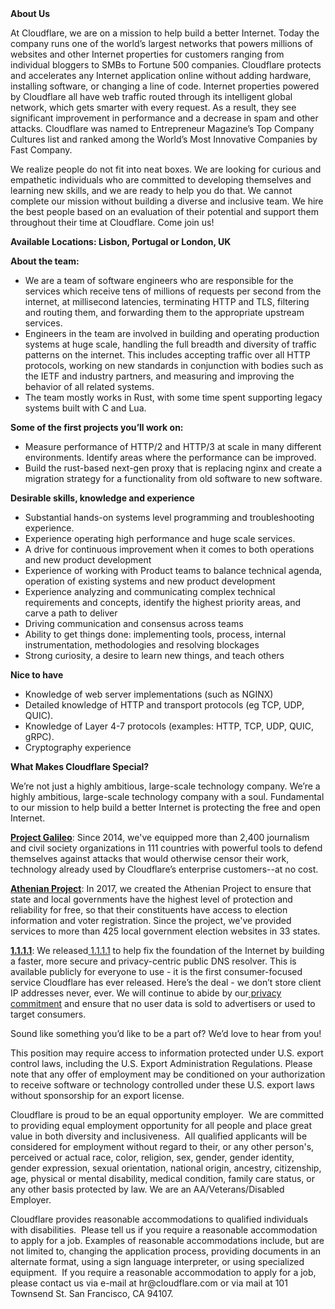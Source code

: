 <div class="content-intro">
	<div><strong>About Us</strong></div>
	<div>
		<p>At Cloudflare, we are on a mission to help build a better Internet. Today the company runs one of the world’s largest networks that powers millions of websites and other Internet properties for customers ranging from individual bloggers to SMBs to Fortune 500 companies. Cloudflare protects and accelerates any Internet application online without adding hardware, installing software, or changing a line of code. Internet properties powered by Cloudflare all have web traffic routed through its intelligent global network, which gets smarter with every request. As a result, they see significant improvement in performance and a decrease in spam and other attacks. Cloudflare was named to Entrepreneur Magazine’s Top Company Cultures list and ranked among the World’s Most Innovative Companies by Fast Company.&nbsp;</p>
		<p><span style="font-weight: 400;">We realize people do not fit into neat boxes. We are looking for curious and empathetic individuals who are committed to developing themselves and learning new skills, and we are ready to help you do that. We cannot complete our mission without building a diverse and inclusive team. We hire the best people based on an evaluation of their potential and support them throughout their time at Cloudflare. Come join us!&nbsp;</span></p>
	</div>
</div>
<p><strong>Available Locations: Lisbon, Portugal or London, UK&nbsp;</strong></p>
<p><strong>About the team:</strong></p>
<ul>
	<li>We are a team of software engineers who are responsible for the services which receive tens of millions of requests per second from the internet, at millisecond latencies, terminating HTTP and TLS, filtering and routing them, and forwarding them to the appropriate upstream services.</li>
	<li>Engineers in the team are involved in building and operating production systems at huge scale, handling the full breadth and diversity of traffic patterns on the internet. This includes accepting traffic over all HTTP protocols, working on new standards in conjunction with bodies such as the IETF and industry partners, and measuring and improving the behavior of all related systems.</li>
	<li>The team mostly works in Rust, with some time spent supporting legacy systems built with C and Lua.</li>
</ul>
<p><strong>Some of the first projects you’ll work on:</strong></p>
<ul>
	<li>Measure performance of HTTP/2 and HTTP/3 at scale in many different environments. Identify areas where the performance can be improved.</li>
	<li>Build the rust-based next-gen proxy that is replacing nginx and create a migration strategy for a functionality from old software to new software.</li>
</ul>
<p><strong>Desirable skills, knowledge and experience</strong></p>
<ul>
	<li>Substantial hands-on systems level programming and troubleshooting experience.</li>
	<li>Experience operating high performance and huge scale services.</li>
	<li>A drive for continuous improvement when it comes to both operations and new product development</li>
	<li>Experience of working with Product teams to balance technical agenda, operation of existing systems and new product development</li>
	<li>Experience analyzing and communicating complex technical requirements and concepts, identify the highest priority areas, and carve a path to deliver&nbsp;</li>
	<li>Driving communication and consensus across teams</li>
	<li>Ability to get things done: implementing tools, process, internal instrumentation, methodologies and resolving blockages</li>
	<li>Strong curiosity, a desire to learn new things, and teach others</li>
</ul>
<p><strong>Nice to have</strong></p>
<ul>
	<li>Knowledge of web server implementations (such as NGINX)</li>
	<li>Detailed knowledge of HTTP and transport protocols (eg TCP, UDP, QUIC).</li>
	<li>Knowledge of Layer 4-7 protocols (examples: HTTP, TCP, UDP, QUIC, gRPC).</li>
	<li>Cryptography experience</li>
</ul>
<div class="content-conclusion">
	<p><strong>What Makes Cloudflare Special?</strong></p>
	<p><span style="font-weight: 400;">We’re not just a highly ambitious, large-scale technology company. We’re a highly ambitious, large-scale technology company with a soul. Fundamental to our mission to help build a better Internet is protecting the free and open Internet.</span></p>
	<p><a href="https://blog.cloudflare.com/protecting-free-expression-online/"><strong>Project Galileo</strong></a><span style="font-weight: 400;">: Since 2014, we've equipped more than 2,400 journalism and civil society organizations in 111 countries with powerful tools to defend themselves against attacks that would otherwise censor their work, technology already used by Cloudflare’s enterprise customers--at no cost.</span></p>
	<p><strong><a href="https://www.cloudflare.com/athenian/">Athenian Project</a></strong><span style="font-weight: 400;">: In 2017, we created the Athenian Project to ensure that state and local governments have the highest level of protection and reliability for free, so that their constituents have access to election information and voter registration. Since the project, we've provided services to more than 425 local government election websites in 33 states.</span></p>
	<p><a href="https://1.1.1.1/"><strong>1.1.1.1</strong></a><span style="font-weight: 400;">: We released</span><a href="https://1.1.1.1/"> <span style="font-weight: 400;">1.1.1.1</span></a><span style="font-weight: 400;"> to help fix the foundation of the Internet by building a faster, more secure and privacy-centric public DNS resolver. This is available publicly for everyone to use - it is the first consumer-focused service Cloudflare has ever released. Here’s the deal - we don’t store client IP addresses never, ever. We will continue to abide by our</span><a href="https://developers.cloudflare.com/1.1.1.1/privacy/public-dns-resolver"> privacy commitment</a><span style="font-weight: 400;"> and ensure that no user data is sold to advertisers or used to target consumers.</span></p>
	<p><span style="font-weight: 400;">Sound like something you’d like to be a part of? We’d love to hear from you!</span></p>
	<p><span style="font-weight: 400;">This position may require access to information protected under U.S. export control laws, including the U.S. Export Administration Regulations. Please note that any offer of employment may be conditioned on your authorization to receive software or technology controlled under these U.S. export laws without sponsorship for an export license.</span></p>
	<p><span style="font-weight: 400;">Cloudflare is proud to be an equal opportunity employer. &nbsp;We are committed to providing equal employment opportunity for all people and place great value in both diversity and inclusiveness. &nbsp;All qualified applicants will be considered for employment without regard to their, or any other person's, perceived or actual</span> <span style="font-weight: 400;">race, color, religion, sex, gender, gender identity, gender expression, sexual orientation, national origin, ancestry, citizenship, age, physical or mental disability, medical condition, family care status, or any other basis protected by law. </span><span style="font-weight: 400;">We are an AA/Veterans/Disabled Employer.</span></p>
	<p><span style="font-weight: 400;">Cloudflare provides reasonable accommodations to qualified individuals with disabilities. &nbsp;Please tell us if you require a reasonable accommodation to apply for a job. Examples of reasonable accommodations include, but are not limited to, changing the application process, providing documents in an alternate format, using a sign language interpreter, or using specialized equipment. &nbsp;If you require a reasonable accommodation to apply for a job, please contact us via e-mail at </span><span style="font-weight: 400;">hr@cloudflare.com</span><span style="font-weight: 400;"> or via mail at 101 Townsend St. San Francisco, CA 94107.</span></p>
</div>